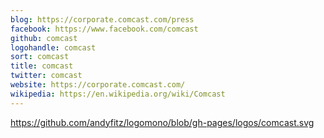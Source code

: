 ```yaml
---
blog: https://corporate.comcast.com/press
facebook: https://www.facebook.com/comcast
github: comcast
logohandle: comcast
sort: comcast
title: comcast
twitter: comcast
website: https://corporate.comcast.com/
wikipedia: https://en.wikipedia.org/wiki/Comcast
---
```


https://github.com/andyfitz/logomono/blob/gh-pages/logos/comcast.svg